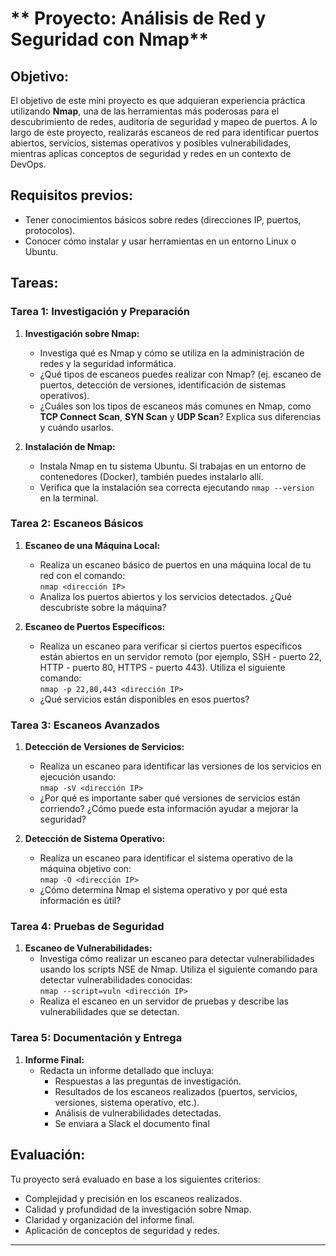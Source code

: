 # ** Proyecto: Análisis de Red y Seguridad con Nmap**

## **Objetivo:**
El objetivo de este mini proyecto es que adquieran experiencia práctica utilizando **Nmap**, una de las herramientas más poderosas para el descubrimiento de redes, auditoría de seguridad y mapeo de puertos. A lo largo de este proyecto, realizarás escaneos de red para identificar puertos abiertos, servicios, sistemas operativos y posibles vulnerabilidades, mientras aplicas conceptos de seguridad y redes en un contexto de DevOps.

## **Requisitos previos:**
- Tener conocimientos básicos sobre redes (direcciones IP, puertos, protocolos).
- Conocer cómo instalar y usar herramientas en un entorno Linux o Ubuntu.

## **Tareas:**

### **Tarea 1: Investigación y Preparación**
1. **Investigación sobre Nmap:**
   - Investiga qué es Nmap y cómo se utiliza en la administración de redes y la seguridad informática.
   - ¿Qué tipos de escaneos puedes realizar con Nmap? (ej. escaneo de puertos, detección de versiones, identificación de sistemas operativos).
   - ¿Cuáles son los tipos de escaneos más comunes en Nmap, como **TCP Connect Scan**, **SYN Scan** y **UDP Scan**? Explica sus diferencias y cuándo usarlos.

2. **Instalación de Nmap:**
   - Instala Nmap en tu sistema Ubuntu. Si trabajas en un entorno de contenedores (Docker), también puedes instalarlo allí.
   - Verifica que la instalación sea correcta ejecutando `nmap --version` en la terminal.

### **Tarea 2: Escaneos Básicos**
1. **Escaneo de una Máquina Local:**
   - Realiza un escaneo básico de puertos en una máquina local de tu red con el comando:  
     `nmap <dirección IP>`
   - Analiza los puertos abiertos y los servicios detectados. ¿Qué descubriste sobre la máquina?

2. **Escaneo de Puertos Específicos:**
   - Realiza un escaneo para verificar si ciertos puertos específicos están abiertos en un servidor remoto (por ejemplo, SSH - puerto 22, HTTP - puerto 80, HTTPS - puerto 443). Utiliza el siguiente comando:  
     `nmap -p 22,80,443 <dirección IP>`
   - ¿Qué servicios están disponibles en esos puertos?

### **Tarea 3: Escaneos Avanzados**
1. **Detección de Versiones de Servicios:**
   - Realiza un escaneo para identificar las versiones de los servicios en ejecución usando:  
     `nmap -sV <dirección IP>`
   - ¿Por qué es importante saber qué versiones de servicios están corriendo? ¿Cómo puede esta información ayudar a mejorar la seguridad?

2. **Detección de Sistema Operativo:**
   - Realiza un escaneo para identificar el sistema operativo de la máquina objetivo con:  
     `nmap -O <dirección IP>`
   - ¿Cómo determina Nmap el sistema operativo y por qué esta información es útil?

### **Tarea 4: Pruebas de Seguridad**
1. **Escaneo de Vulnerabilidades:**
   - Investiga cómo realizar un escaneo para detectar vulnerabilidades usando los scripts NSE de Nmap. Utiliza el siguiente comando para detectar vulnerabilidades conocidas:  
     `nmap --script=vuln <dirección IP>`
   - Realiza el escaneo en un servidor de pruebas y describe las vulnerabilidades que se detectan.

### **Tarea 5: Documentación y Entrega**
1. **Informe Final:**
   - Redacta un informe detallado que incluya:
     - Respuestas a las preguntas de investigación.
     - Resultados de los escaneos realizados (puertos, servicios, versiones, sistema operativo, etc.).
     - Análisis de vulnerabilidades detectadas.
     - Se enviara a Slack el documento final

## **Evaluación:**
Tu proyecto será evaluado en base a los siguientes criterios:
- Complejidad y precisión en los escaneos realizados.
- Calidad y profundidad de la investigación sobre Nmap.
- Claridad y organización del informe final.
- Aplicación de conceptos de seguridad y redes.

---



